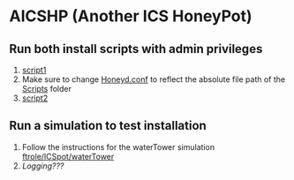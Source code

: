 # AICSHP (Another ICS HoneyPot)

## Run both install scripts with admin privileges

1. [script1](./installdeps1.sh) 
2. Make sure to change [Honeyd.conf](./ICSpot/honeyd.conf) to reflect the absolute file path of the [Scripts](./ICSpot/scripts) folder
3. [script2](./installdeps2.sh)

## Run a simulation to test installation

1. Follow the instructions for the waterTower simulation [ftrole/ICSpot/waterTower](https://github.com/ftrole/ICSpot/blob/master/waterTower/README.md)
2. *Logging???*
